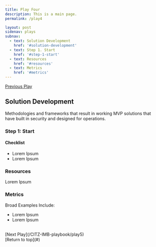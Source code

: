```yaml
---
title: Play Four
description: This is a main page.
permalink: /play4

layout: post
sidenav: plays
subnav: 
  - text: Solution Development
    href: '#solution-development'
  - text: Step 1. Start
    href: '#step-1-start'
  - text: Resources
    href: '#resources'
  - text: Metrics
    href: '#metrics'
---
```

[Previous Play](/CITZ-IMB-playbook/play3)

## Solution Development
Methodologies and frameworks that result in working MVP solutions that have built in security and designed for operations.

### Step 1: Start
#### Checklist
- Lorem Ipsum
- Lorem Ipsum

### Resources
Lorem Ipsum

### Metrics
Broad Examples Include:
- Lorem Ipsum
- Lorem Ipsum

<br/>
[Next Play](/CITZ-IMB-playbook/play5)
<br/>
[Return to top](#)